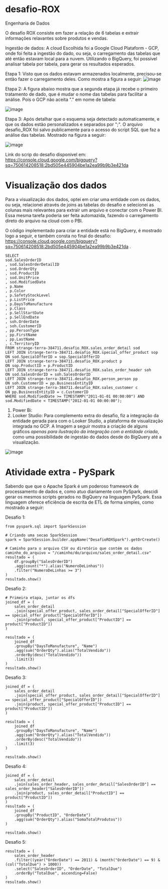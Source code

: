 # desafio-ROX
Engenharia de Dados

O desafio ROX consiste em fazer a relação de 6 tabelas e extrair informações relavantes sobre produtos e vendas. 

Ingestão de dados: 
A cloud Escolhida foi a Google Cloud Plataform - GCP, onde foi feita a ingestão do dado, ou seja, o carregamento das tabelas que até então estavam local para a nuvem.
Utilizando o BigQuery, foi possível analisar tabela por tabela, para gerar os resultados esperados. 

Etapa 1: Visto que os dados estavam armazenados localmente, precisou-se então fazer o carregamento deles. Como mostra a figura a seguir:
![image](https://github.com/eldertaveira/desafio-ROX/assets/142034363/4c4b7bb1-4aab-4eb8-9f40-943ed4c226f5)

Etapa 2: A figura abaixo mostra que a segunda etapa já recebe o primeiro tratamento de dado, que é mudar o nome das tabelas para facilitar a análise. Pois o GCP não aceita "." em nome de tabela:

![image](https://github.com/eldertaveira/desafio-ROX/assets/142034363/8acd1144-6641-4c4d-a6f5-7a7d1401c104)

Etapa 3: Após detalhar que o esquema seja detectado automaticamente, e que os dados estão personalizados e separados por ";". O arquivo desafio_ROX foi salvo publicamente para o acesso do script SQL que faz a análise das tabelas. Mostrado na figura a seguir:

![image](https://github.com/eldertaveira/desafio-ROX/assets/142034363/c6f656bd-288a-4f4c-88d1-8b9426a360b8)


Link do scrip do desafio disponível em:
https://console.cloud.google.com/bigquery?sq=750614208518:2bd505e445904be1a2ea99b9b3e421da

# Visualização dos dados
Para a visualização dos dados, optei em criar uma entidade com os dados, ou seja, relacionei através de joins as tabelas do desafio e selecionei as colunas mais relevantes para extrair um arquivo e conectar com o Power BI. Essa mesma tarefa poderia ser feita automazida, fazendo o carregamento direto do arquivo na cloud com o PBI.

O código implementado para criar a entidade está no BigQuery, é mostrado logo a seguir, e também consta no final do desafio: https://console.cloud.google.com/bigquery?sq=750614208518:2bd505e445904be1a2ea99b9b3e421da . 
```
SELECT 
sod.SalesOrderID
, sod.SalesOrderDetailID
, sod.OrderQty
, sod.ProductID
, sod.UnitPrice
, sod.ModifiedDate
, p.Name
, p.Color
, p.SafetyStockLevel
, p.ListPrice
, p.DaysToManufacture
, p.Class
, p.SellStartDate
, p.SellEndDate
, soh.OrderDate
, soh.CustomerID
, pp.PersonType
, pp.FirstName
, pp.LastName
, c.TerritoryID
FROM strange-terra-384711.desafio_ROX.sales_order_detail sod
LEFT JOIN strange-terra-384711.desafio_ROX.special_offer_product sop 
ON sod.SpecialOfferID = sop.SpecialOfferID
LEFT JOIN strange-terra-384711.desafio_ROX.product p 
ON sop.ProductID = p.ProductID
LEFT JOIN strange-terra-384711.desafio_ROX.sales_order_header soh 
ON sod.SalesOrderID = soh.SalesOrderID
LEFT JOIN strange-terra-384711.desafio_ROX.person_person pp 
ON soh.CustomerID = pp.BusinessEntityID
LEFT JOIN strange-terra-384711.desafio_ROX.sales_customer c 
ON pp.BusinessEntityID = c.CustomerID
WHERE sod.ModifiedDate >= TIMESTAMP("2011-01-01 00:00:00") AND sod.ModifiedDate < TIMESTAMP("2012-01-01 00:00:00");
```
1. Power Bi: 
2. Looker Studio: Para complemento extra do desafio, fiz a integração da entidade gerada para com o Looker Studio, a plataforma de visualização integrada no GCP. A Imagem a seguir mostra a criação de alguns gráficos *apenas para ilustração da integração com a entidade criada*, como uma possibilidade de ingestáo do dados desde do BigQuery até a visualização.

![image](https://github.com/eldertaveira/desafio-ROX/assets/142034363/b197d828-4afa-497c-8b02-5071177eead2)


# Atividade extra - PySpark
Sabendo que que o Apache Spark é um poderoso framework de processamento de dados e, como atuo diariamente com PySpark, descidi gerar os mesmos scripts gerados no BigQuery na linguagem PySpark. Essa linguagem oferece eficiência de escrita de ETL de forma simples, como mostrado a seguir:

Desafio 1: 
```
from pyspark.sql import SparkSession

# Criando uma secao SparkSession
spark = SparkSession.builder.appName("DesafioROXSpark").getOrCreate()

# Caminho para o arquivo CSV ou diretório que contém os dados 
caminho_do_arquivo = "/caminho/do/arquivo/sales_order_detail.csv"
resultado = (
    df.groupBy("SalesOrderID")
    .agg(count("*").alias("NumeroDeLinhas"))
    .filter("NumeroDeLinhas >= 3")
)
resultado.show()
```
Desafio 2: 
```
# Primeira etapa, juntar os dfs
joined_df = (
    sales_order_detail
    .join(special_offer_product, sales_order_detail["SpecialOfferID"] == special_offer_product["SpecialOfferID"])
    .join(product, special_offer_product["ProductID"] == product["ProductID"])
)

resultado = (
    joined_df
    .groupBy("DaysToManufacture", "Name")
    .agg(sum("OrderQty").alias("TotalVendido"))
    .orderBy(desc("TotalVendido"))
    .limit(3)
)
resultado.show()
```
Desafio 3: 
```
joined_df = (
    sales_order_detail
    .join(special_offer_product, sales_order_detail["SpecialOfferID"] == special_offer_product["SpecialOfferID"])
    .join(product, special_offer_product["ProductID"] == product["ProductID"])
)

resultado = (
    joined_df
    .groupBy("DaysToManufacture", "Name")
    .agg(sum("OrderQty").alias("TotalVendido"))
    .orderBy(desc("TotalVendido"))
    .limit(3)
)

resultado.show()
```
Desafio 4:
```
joined_df = (
    sales_order_detail
    .join(sales_order_header, sales_order_detail["SalesOrderID"] == sales_order_header["SalesOrderID"])
    .join(product, sales_order_detail["ProductID"] == product["ProductID"])
)
resultado = (
    joined_df
    .groupBy("ProductID", "OrderDate")
    .agg(sum("OrderQty").alias("SomaTotalProdutos"))
)

resultado.show()
```
Desafio 5: 
```
resultado = (
    sales_order_header
    .filter((year("OrderDate") == 2011) & (month("OrderDate") == 9) & (col("TotalDue") > 1000))
    .select("SalesOrderID", "OrderDate", "TotalDue")
    .orderBy("TotalDue", ascending=False)
)
resultado.show()
```
